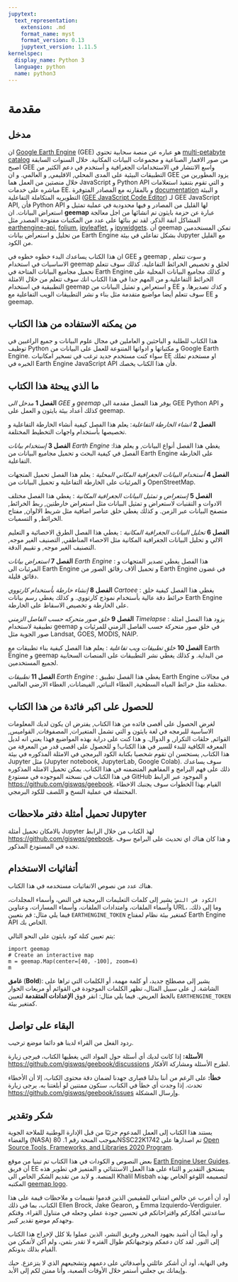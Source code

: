 ```yaml
---
jupytext:
  text_representation:
    extension: .md
    format_name: myst
    format_version: 0.13
    jupytext_version: 1.11.5
kernelspec:
  display_name: Python 3
  language: python
  name: python3
---
```


# مقدمة

## مدخل

ان [Google Earth Engine](https://earthengine.google.com) (GEE) هو عباره عن منصة سحابية تحتوي [multi-petabyte catalog](https://developers.google.com/earth-engine/datasets) من صور الاقمار الصناعية و مجموعات البيانات المكانية. خلال السنوات السابقة اصبح GEE واسع الانتشار في الاستخدامات الجغرافية و أستخدم في دعم الكثير من التطبيقات البيئية على المدى المحلي, الاقليمي, و العالمي. و ان GEE يزود المطورين من خلال منصتين من العمل هما JavaScript و Python API و التي تقوم بتنفيذ استعلامات مباشره على خدمات EE. و بالمقارنه مع المصادر المتوفرة [documentation](https://developers.google.com/earth-engine) و البيئة التطويريه المتكاملة التفاعلية  ([GEE JavaScript Code Editor](https://code.earthengine.google.com))  لـ GEE JavaScript API, فأن Python API لها القليل من المصادر و فيها محدودية في عملية تمثيل و استعراض البيانات. ان **geemap** عبارة عن حزمة بايثون تم انشائها من اجل معالجة المشاكل انفة الذكر. لقد تم بنائها على عدد من المكتبات مفتوحة المصدر مثل [earthengine-api](https://pypi.org/project/earthengine-api), [folium](https://python-visualization.github.io/folium/), [ipyleaflet](https://github.com/jupyter-widgets/ipyleaflet), و [ipywidgets](https://github.com/jupyter-widgets/ipywidgets). أن geemap تمكن المستخدمين من تحليل و استعراض بيانات Earth Engine بشكل تفاعلي في بيئة Jupyter مع القليل من الكود.

ان هذا الكتاب يساعدك البدء خطوه خطوه في GEE و geemap , و سوت تتعلم الاساسيات في استخدام geemap لخلق و تخصيص الخرائط التفاعلية. كذلك سوف تتعلم تحميل مجاميع البيانات المتاحة في Earth Engine و كذلك مجاميع البيانات المحلية على الخرائط التفاعلية.و من المهم جدا في هذا الكتاب انك سوف تتعلم من خلال الامثلة التطبيقية في استخدام geemap و استعراض و تمثيل البيانات من EE و كذك تصديرها. و سوف تتعلم أيضا مواضيع متقدمة مثل بناء و نشر التطبيقات الويب التفاعلية مع EE و geemap.


## من يمكنه الاستفاده من هذا الكتاب

هذا الكتاب للطلبة و الباحثين و العاملين في مجال علوم البيانات و جميع الراغبين في توظيف Python و مكتباتها و ادواتها المتنوعة للعمل على البيانات من Google Earth Engine. سواء كنت مستخدم جديد ترغب في تسخير امكانيات EE او مستخدم تملك الخبره في Earth Engine JavaScript API فأن هذا الكتاب يخصك.

## ما الذي يبحثة هذا الكتاب

**الفصل 1**   _مدخل الى GEE و geemap_ يوفر هذا الفصل مقدمة الى GEE Python API و كذلك أعداد بيئة بايثون و العمل على geemap. 

**الفصل 2**   _انشاء الخارطة التفاعلية_: يعلم هذا الفصل كيفية أنشاء الخارطة التفاعلية و تخصيصها بأستخدام واجهات التخطيط المختلفة.

**الفصل 3**   _إستخدام بيانات Earth Engine_ :يغطي هذا الفصل أنواع البيانات, و يعلم هذا الفصل في كيفية البحث و تحميل مجاميع البيانات من Earth Engine على الخارطة التفاعلية.

**الفصل 4**   _أستخدام البيانات الجغرافية المكاني المحلية_ : يعلم هذا الفصل تحميل المتجهات و المرئيات على الخارطة التفاعلية و تحميل البيانات من OpenStreetMap.

**الفصل 5**   _إستعراض و تمثيل البيانات الجغرافية المكانية_ : يغطي هذا الفصل مختلف الادوات و التقنيات لاستعراض و تمثيل البيانات مثل استعراض خارطتين, ربط الخرائط, متصفح البيانات عبر الزمن. و كذلك يغطي خلق عناصر اضافية مثل شريط الالوان, مفتاح الخرائط, و التسميات. 

**الفصل 6**   _تحليل البيانات الجغرافية المكانية_ : يغطي هذا الفصل الطرق الاحصائية و التعليم الالي و تحليل البيانات الجغرافية المكانية مثل الاحصاء المناطقي, التصنيف الغير موجه, التصنيف الغير موجه, و تقييم الدقة.

**الفصل 7**   _استعراض بيانات Earth Engine_ : هذا الفصل يغطي تصدير المتجهات و المرئيات الى Earth Engine و تحميل ألاف رقائق الصور من Earth Engine في غضون دقائق قليلة.

**الفصل 8**   _إنشاء خارطة بأستخدام كارتووي Cartoee_ : يغطي هذا الفصل كيفية خلق خرائط دقة عالية بأستخدام نموذج كارتووي. و كذلك يغطي رسم بيانات Earth Engine على الخارطة و تخصيص الاسقاط على الخارطة.

**الفصل 9**   _خلق صور  متحركه حسب الفاصل الزمني Timelapse_ : يزود هذا الفصل امثلة تطبيقية لاستخدام geemap في خلق صور متحركة حسب الفاصل الزمني للمرئيات و صور الجوية مثل Landsat, GOES, MODIS, NAIP.

**الفصل 10**   _خلق تطبيقات ويب تفاعلية_ : يعلم هذا الفصل كيفية بناء تطبيقات مع Earth Engine و geemap من البداية. و كذلك يغطي نشر التطبيقات على المنصات السحابية لجميع المستخدمين.

**الفصل 11**   _تطبيقات Earth Engine_ : يغطي هذا الفصل تطبيق Earth Engine في مجالات مختلفة مثل خرائط المياه السطحية, الغطاء النباتي, الفيضانات, الغطاء الارضي العالمي.


## للحصول على اكبر فائدة من هذا الكتاب

لغرض الحصول على أقصى فائده من هذا الكتاب, يفترض ان يكون لديك المعلومات الاساسية للبرمجه في لغة بايثون و التي تشمل المتغيرات, المصفوفات, القواميس, القوائم, حلقات التكرار, و الدوال. و هذا كنت على دراية بهذه المواضيع فهذا يعني انه لديل المعرفه الكافية للبدء للسير في هذا الكتاب! و للحصول على اقصى قدر من المعرفة من هذا الكتاب, يستحسن ان تقوم شخصيا بكتابة الكود البرمجي في الامثلة المذكوره في بيئة Jupyter مثل (Jupyter notebook, JupyterLab, Google Colab). سوف يساعدك ذلك على فهم البرامج و المفاهيم المتضمنه في هذا الكتاب. يمكن تحميل الامثله المذكوره في هذا الكتاب في نسخته الموجوده في مستودع GitHub و الموجود عبر الرابط <https://github.com/giswqs/geebook>. القيام بهذا الخطوات سوف يجنبك الاخطاء المحتملة في عملية النسخ و اللصف للكود البرمجي.


## تحميل أمثلة دفتر ملاحظات Jupyter

بالامكان تحميل أمثلة Jupyter لهذ الكتاب من خلال الرابط <https://github.com/giswqs/geebook>. و هذا كان هناك اي تحديث على البرامج سوف تجده في المستودع المذكور.

## أتفاثيات الاستخدام

هناك عدد من نصوص الاتفاثيات مستخدمه في هذا الكتاب.


`الكود في النص`: يشير إلى كلمات التعليمات البرمجية في النص، وأسماء المجلدات، وأسماء الملفات، وامتدادات الملفات، وأسماء المسارات، وعناوين URL، وما إلى ذلك. فيما يلي مثال: قم بتعيين `EARTHENGINE_TOKEN` كمتغير بيئة نظام لمفتاح Earth Engine API الخاص بك.

يتم تعيين كتلة كود بايثون على النحو التالي:

```{code-cell}
import geemap
# Create an interactive map
m = geemap.Map(center=[40, -100], zoom=4)
m
```

**غامق** (**Bold**): يشير إلى مصطلح جديد، أو كلمة مهمة، أو الكلمات التي تراها على الشاشة. ل
على سبيل المثال، تظهر الكلمات الموجودة في القوائم أو مربعات الحوار بالخط العريض. فيما يلي مثال: انقر فوق **الإعدادات المتقدمة** لتعيين `EARTHENGINE_TOKEN` كمتغير بيئة.

## البقاء على تواصل

ردود الفعل من القراء لدينا هو دائما موضع ترحيب.

**الأسئلة:** إذا كانت لديك أي أسئلة حول المواد التي يغطيها الكتاب، فيرجى زيارة <https://github.com/giswqs/geebook/discussions> لطرح الأسئلة ومشاركة الأفكار.

**خطأ:** على الرغم من أننا بذلنا قصارى جهدنا لضمان دقة محتوى الكتاب، إلا أن الأخطاء تحدث. إذا وجدت أي خطأ في الكتاب، سنكون ممتنين لو أبلغتنا به. يرجى زيارة <https://github.com/giswqs/geebook/issues> وإرسال المشكلة.


## شكر وتقدير

يستند هذا الكتاب إلى العمل المدعوم جزئيًا من قبل الإدارة الوطنية للملاحة الجوية والفضاء (NASA) بموجب المنحة رقم 1. 80NSSC22K1742  تم اصدارها على [Open Source Tools, Frameworks, and Libraries 2020 Program](https://bit.ly/3RVBRcQ).

بعض النصوص و الكودات في هذا الكتاب تم تبنيا من موقع [Earth Engine User Guides](https://developers.google.com/earth-engine/guides). أن فريق EE يستحق التقدير و الثناء على هذا العمل الاستثنائي و المتميز في تطوير هذه المنصة. و لابد من تقديم الشكر الخاص الى Khalil Misbah لتصميمه اللوغو الخاص بهذه المكتبه  [geemap logo](https://github.com/gee-community/geemap/tree/master/docs/assets).



أود أن أعرب عن خالص امتناني للمقيمين الذين قدموا تقييمات و ملاحظات قيمة على هذا الكتاب، بما في ذلك Ellen Brock,  Jake Gearon, و Emma Izquierdo-Verdiguier. ساعدتني أفكاركم واقتراحاتكم في تحسين جودة عملي وجعله في متناول القراء. وقتكم وجهدكم موضع تقدير كبير.

و أود أيضًا أن أشيد بجهود المحرر وفريق النشر، الذين عملوا بلا كلل لإخراج هذا الكتاب إلى النور. لقد كان دعمكم وتوجيهاتكم طوال الفتره لا تقدر بثمن، ولم أكن لأتمكن من القيام بذلك بدونكم.

وفي النهاية، أود أن أشكر عائلتي وأصدقائي على دعمهم وتشجيعهم الذي لا يتزعزع. حبك وإيمانك بي جعلني أستمر خلال الأوقات الصعبة، وأنا ممتن لكم إلى الأبد.
